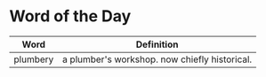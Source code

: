 # Word of the Day

|Word|Definition|
|---|---|
|plumbery|a plumber's workshop. now chiefly historical.|